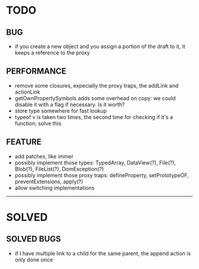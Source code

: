 # TODO

## BUG
- if you create a new object and you assign a portion of the draft to it, it keeps a reference to the proxy

## PERFORMANCE
- remove some closures, expecially the proxy traps, the addLink and actionLink
- getOwnPropertySymbols adds some overhead on copy: we could disable it with a flag if necessary. Is it worth?
- store type somewhere for fast lookup
- typeof v is taken two times, the second time for checking if it's a function; solve this

## FEATURE
- add patches, like immer
- possibly implement those types: TypedArray, DataView(?), File(?), Blob(?), FileList(?), DomException(?)
- possibly implement those proxy traps: defineProperty, setPrototypeOF, preventExtensions, apply(?)
- allow switching implementations

--------------------------------------------------------------------------------------------------------------

# SOLVED

## SOLVED BUGS
- if I have multiple link to a child for the same parent, the append action is only done once


